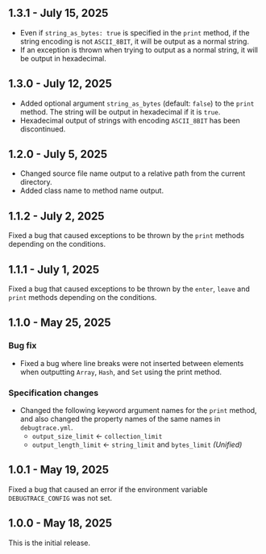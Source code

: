 ## 1.3.1 - July 15, 2025
* Even if `string_as_bytes: true` is specified in the `print` method, if the string encoding is not `ASCII_8BIT`, it will be output as a normal string.
* If an exception is thrown when trying to output as a normal string, it will be output in hexadecimal.
 
## 1.3.0 - July 12, 2025

* Added optional argument `string_as_bytes` (default: `false`) to the `print` method. The string will be output in hexadecimal if it is `true`.
* Hexadecimal output of strings with encoding `ASCII_8BIT` has been discontinued.

## 1.2.0 - July 5, 2025

* Changed source file name output to a relative path from the current directory.
* Added class name to method name output.

## 1.1.2 - July 2, 2025

Fixed a bug that caused exceptions to be thrown by the `print` methods depending on the conditions.

## 1.1.1 - July 1, 2025

Fixed a bug that caused exceptions to be thrown by the `enter`, `leave` and `print` methods depending on the conditions.

## 1.1.0 - May 25, 2025

### Bug fix

* Fixed a bug where line breaks were not inserted between elements when outputting `Array`, `Hash`, and `Set` using the print method.

### Specification changes

* Changed the following keyword argument names for the `print` method, and also changed the property names of the same names in `debugtrace.yml`.
    * `output_size_limit` ← `collection_limit`
    * `output_length_limit` ← `string_limit` and `bytes_limit` _(Unified)_

## 1.0.1 - May 19, 2025

Fixed a bug that caused an error if the environment variable `DEBUGTRACE_CONFIG` was not set.

## 1.0.0 - May 18, 2025

This is the initial release.

